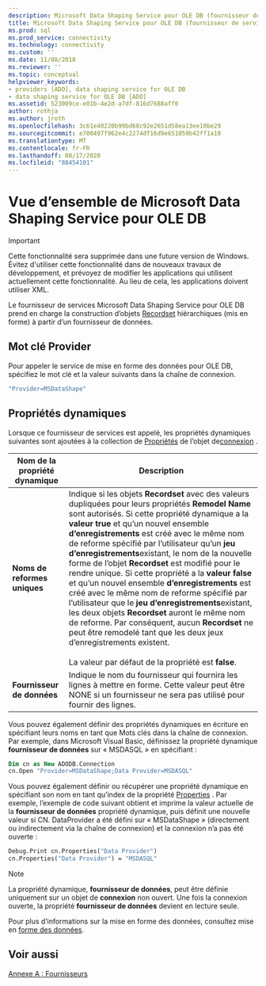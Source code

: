 ```yaml
---
description: Microsoft Data Shaping Service pour OLE DB (fournisseur de services ADO)
title: Microsoft Data Shaping Service pour OLE DB (fournisseur de services ADO) | Microsoft Docs
ms.prod: sql
ms.prod_service: connectivity
ms.technology: connectivity
ms.custom: ''
ms.date: 11/08/2018
ms.reviewer: ''
ms.topic: conceptual
helpviewer_keywords:
- providers [ADO], data shaping service for OLE DB
- data shaping service for OLE DB [ADO]
ms.assetid: 523009ce-e01b-4e2d-a7df-816d7688aff0
author: rothja
ms.author: jroth
ms.openlocfilehash: 3c61e40220b99bd68c92e2651d58ea13ee10be29
ms.sourcegitcommit: e700497f962e4c2274df16d9e651059b42ff1a10
ms.translationtype: MT
ms.contentlocale: fr-FR
ms.lasthandoff: 08/17/2020
ms.locfileid: "88454101"
---
```

# <a name="microsoft-data-shaping-service-for-ole-db-overview"></a>Vue d’ensemble de Microsoft Data Shaping Service pour OLE DB
> [!IMPORTANT]
>  Cette fonctionnalité sera supprimée dans une future version de Windows. Évitez d'utiliser cette fonctionnalité dans de nouveaux travaux de développement, et prévoyez de modifier les applications qui utilisent actuellement cette fonctionnalité. Au lieu de cela, les applications doivent utiliser XML.

 Le fournisseur de services Microsoft Data Shaping Service pour OLE DB prend en charge la construction d’objets [Recordset](../../../ado/reference/ado-api/recordset-object-ado.md) hiérarchiques (mis en forme) à partir d’un fournisseur de données.

## <a name="provider-keyword"></a>Mot clé Provider
 Pour appeler le service de mise en forme des données pour OLE DB, spécifiez le mot clé et la valeur suivants dans la chaîne de connexion.

```vb
"Provider=MSDataShape"
```

## <a name="dynamic-properties"></a>Propriétés dynamiques
 Lorsque ce fournisseur de services est appelé, les propriétés dynamiques suivantes sont ajoutées à la collection de [Propriétés](../../../ado/reference/ado-api/properties-collection-ado.md) de l’objet de[connexion](../../../ado/reference/ado-api/connection-object-ado.md) .

|Nom de la propriété dynamique|Description|
|---------------------------|-----------------|
|**Noms de reformes uniques**|Indique si les objets **Recordset** avec des valeurs dupliquées pour leurs propriétés **Remodel Name** sont autorisés. Si cette propriété dynamique a la **valeur true** et qu’un nouvel ensemble **d’enregistrements** est créé avec le même nom de reforme spécifié par l’utilisateur qu’un **jeu d’enregistrements**existant, le nom de la nouvelle forme de l’objet **Recordset** est modifié pour le rendre unique. Si cette propriété a la **valeur false** et qu’un nouvel ensemble **d’enregistrements** est créé avec le même nom de reforme spécifié par l’utilisateur que le **jeu d’enregistrements**existant, les deux objets **Recordset** auront le même nom de reforme. Par conséquent, aucun **Recordset** ne peut être remodelé tant que les deux jeux d’enregistrements existent.<br /><br /> La valeur par défaut de la propriété est **false**.|
|**Fournisseur de données**|Indique le nom du fournisseur qui fournira les lignes à mettre en forme. Cette valeur peut être NONE si un fournisseur ne sera pas utilisé pour fournir des lignes.|

 Vous pouvez également définir des propriétés dynamiques en écriture en spécifiant leurs noms en tant que Mots clés dans la chaîne de connexion. Par exemple, dans Microsoft Visual Basic, définissez la propriété dynamique **fournisseur de données** sur « MSDASQL » en spécifiant :

```vb
Dim cn as New ADODB.Connection
cn.Open "Provider=MSDataShape;Data Provider=MSDASQL"
```

 Vous pouvez également définir ou récupérer une propriété dynamique en spécifiant son nom en tant qu’index de la propriété [Properties](../../../ado/reference/ado-api/properties-collection-ado.md) . Par exemple, l’exemple de code suivant obtient et imprime la valeur actuelle de la **fournisseur de données** propriété dynamique, puis définit une nouvelle valeur si CN. DataProvider a été défini sur « MSDataShape » (directement ou indirectement via la chaîne de connexion) et la connexion n’a pas été ouverte :

```vb
Debug.Print cn.Properties("Data Provider")
cn.Properties("Data Provider") = "MSDASQL"
```

> [!NOTE]
>  La propriété dynamique, **fournisseur de données**, peut être définie uniquement sur un objet de **connexion** non ouvert. Une fois la connexion ouverte, la propriété **fournisseur de données** devient en lecture seule.

 Pour plus d’informations sur la mise en forme des données, consultez mise en [forme des données](../../../ado/guide/data/data-shaping-overview.md).

## <a name="see-also"></a>Voir aussi
 [Annexe A : Fournisseurs](../../../ado/guide/appendixes/appendix-a-providers.md)
